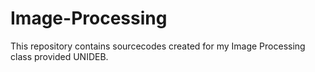 # Image-Processing
This repository contains sourcecodes created for my Image Processing class provided UNIDEB.
